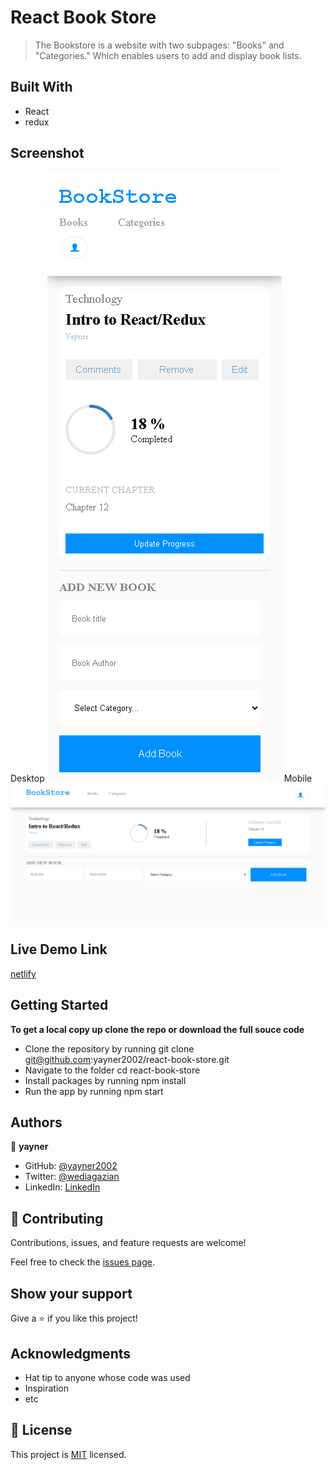 # React Book Store

> The Bookstore is a website with two subpages: "Books" and "Categories." Which enables users to add and display book lists.
## Built With
- React
- redux

## Screenshot
Desktop
![mobile version](/src/assets/images/mobile.png?raw=true "mobile version")
Mobile
![desktop version](/src/assets/images/desktop.png?raw=true "desktop version")
## Live Demo Link

[netlify](https://yay-book-store.netlify.app/)
## Getting Started

**To get a local copy up clone the repo or download the full souce code**

- Clone the repository by running git clone git@github.com:yayner2002/react-book-store.git
- Navigate to the folder cd react-book-store
- Install packages by running npm install
- Run the app by running npm start
## Authors

👤 **yayner**

- GitHub: [@yayner2002](https://github.com/yayner2002)
- Twitter: [@wediagazian](https://twitter.com/wediagazian)
- LinkedIn: [LinkedIn](https://linkedin.com/in/yaynshet-medhin)

## 🤝 Contributing

Contributions, issues, and feature requests are welcome!

Feel free to check the [issues page](https://github.com/yayner2002/react-book-store/issues).

## Show your support

Give a ⭐️ if you like this project!

## Acknowledgments

- Hat tip to anyone whose code was used
- Inspiration
- etc

## 📝 License

This project is [MIT](./MIT.md) licensed.
